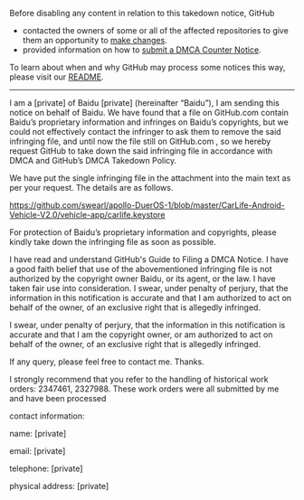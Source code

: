 Before disabling any content in relation to this takedown notice, GitHub
- contacted the owners of some or all of the affected repositories to give them an opportunity to [make changes](https://docs.github.com/en/github/site-policy/dmca-takedown-policy#a-how-does-this-actually-work).
- provided information on how to [submit a DMCA Counter Notice](https://docs.github.com/en/articles/guide-to-submitting-a-dmca-counter-notice).

To learn about when and why GitHub may process some notices this way, please visit our [README](https://github.com/github/dmca/blob/master/README.md#anatomy-of-a-takedown-notice).

---

I am a [private] of Baidu [private] (hereinafter “Baidu”), I am sending this notice on behalf of Baidu. We have found that a file on GitHub.com contain Baidu’s proprietary information and infringes on Baidu’s copyrights, but we could not effectively contact the infringer to ask them to remove the said infringing file, and until now the file still on GitHub.com , so we hereby request GitHub to take down the said infringing file in accordance with DMCA and GitHub’s DMCA Takedown Policy.

We have put the single infringing file in the attachment into the main text as per your request. The details are as follows.

https://github.com/swearl/apollo-DuerOS-1/blob/master/CarLife-Android-Vehicle-V2.0/vehicle-app/carlife.keystore 

For protection of Baidu’s proprietary information and copyrights, please kindly take down the infringing file as soon as possible. 

I have read and understand GitHub's Guide to Filing a DMCA Notice. I have a good faith belief that use of the abovementioned infringing file is not authorized by the copyright owner Baidu, or its agent, or the law. I have taken fair use into consideration. I swear, under penalty of perjury, that the information in this notification is accurate and that I am authorized to act on behalf of the owner, of an exclusive right that is allegedly infringed. 

I swear, under penalty of perjury, that the information in this notification is accurate and that I am the copyright owner, or am authorized to act on behalf of the owner, of an exclusive right that is allegedly infringed. 

If any query, please feel free to contact me. Thanks. 

I strongly recommend that you refer to the handling of historical work orders: 2347461, 2327988. These work orders were all submitted by me and have been processed

contact information:

name: [private]

email: [private]

telephone: [private]

physical address: [private]
